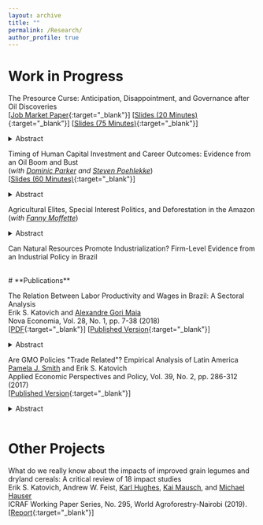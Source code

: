```yaml
---
layout: archive
title: ""
permalink: /Research/
author_profile: true
---
```

# **Work in Progress**<br/>

The Presource Curse: Anticipation, Disappointment, and Governance after Oil Discoveries <br/>
[[Job Market Paper](/files/Katovich_PresourceCurse.pdf){:target="_blank"}] [[Slides (20 Minutes)](/files/Katovich_LACEA_2021.pdf){:target="_blank"}] [[Slides (75 Minutes)](/files/Katovich_PresourceCurse_JobTalk.pdf){:target="_blank"}] <br/>
<details><summary>Abstract</summary>
Resource discoveries are often followed by long delays and heterogeneous production realizations. Some discoveries lead to vast windfalls while others never produce. This uncertainty creates challenges for governance: policymakers may alter present behavior in anticipation of future revenues or struggle to adapt to disappointed expectations. I exploit quasi-experimental subnational variation to estimate causal effects of offshore oil and gas discoveries on local governments in Brazil. Using an original geolocated dataset of 179 major discovery announcements, I estimate dynamic effects of discoveries on municipal public finances, public goods provision, and political competition, selection, and patronage. I develop a forecasting model to document that most municipalities (30 of 48) affected by discoveries ultimately fail to receive the revenues they could have expected. Relative to never-treated controls, these disappointed places suffer significant declines in per capita investment and public goods spending after ten years. In contrast, municipalities where discoveries are realized enjoy significant growth in per capita revenues and spending, but do not invest in economic diversification or improve public goods provision. My findings show how local governments and politicians respond to shocks to expectations and revenues across time. Methodologically, I highlight the importance of accounting for dynamic treatment effects and heterogeneity in discovery realizations after discovery announcements.  <br/>
</details> 


Timing of Human Capital Investment and Career Outcomes: Evidence from an Oil Boom and Bust  <br/> (_with [Dominic Parker](https://aae.wisc.edu/dparker/) and [Steven Poehlekke](https://unidirectory.auckland.ac.nz/profile/steven-poelhekke)_) <br/>
[[Slides (60 Minutes)](/files/Brazil_Oil_Boom_UWPresentation_2021_10.pdf){:target="_blank"}]<br/>
<details><summary>Abstract</summary>
How are workers' careers shaped by exposure to a volatile sector? Drawing
on employer-employee linked panel data covering the universe of formal workers in Brazil between 2003-
2017, we identify workers who are poached or newly hired into oil-linked sectors (direct, upstream, and
downstream) during periods of oil boom and bust. We estimate
dynamic effects of exposure to the oil sector on wages, employment, promotion, and lifetime
formal earnings, relative to (extremely) closely matched counterfactual workers who are poached or newly
hired into other sectors at the same time. Results show that timing of entry into oil matters: workers hired
into oil-linked sectors at the beginning of Brazil's oil boom earn significantly more than matched workers
hired into other sectors; workers hired immediately prior to or during busts suffer significant earnings and
employment penalties. Furthermore, exposure to oil exerts dramatically heterogeneous effects on
workers of differing education levels. High education workers earn more during boom years and are retained
by firms during busts. Lower education workers never enjoy signifcant gains during the boom and are
laid off during busts. Exploiting a complementary dataset on oil-linked graduates
from higher education programs in Brazil, we document that the oil boom period was accompanied by rapid growth in oil-linked human capital investment, driven by growth in private-sector technical training programs.<br/>
</details> 

Agricultural Elites, Special Interest Politics, and Deforestation in the Amazon <br/> (_with [Fanny Moffette](https://fannymoffette.com/)_)
<details><summary>Abstract</summary>
When economic incentives to clear land for agriculture run up against centralized efforts to
combat deforestation, do local politicians intercede to promote their own economic interests or those of their
campaign supporters? How does the behavior of local politicians and special interest groups change when
centralized enforcement efforts are relaxed? By combining comprehensive land registries for the Brazilian
Amazon, data on local political candidates and campaign donors in five municipal elections between 2000-
2016, and satellite data on deforestation and land use, we construct an original panel dataset of annual tree
cover loss on properties belonging to political candidates and campaign donors in the Brazilian Amazon
between 2000-2020. Drawing on this dataset, we estimate event studies around close municipal elections
to explore whether landowning candidates increase deforestation on their own properties before or after
winning an election, and whether successful candidates reward landowning donors by allowing them to
deforest more. Our findings inform debates over the decentralization of resource governance, elite capture,
and resource conservation policy.<br/>
</details> 

Can Natural Resources Promote Industrialization? Firm-Level Evidence from an Industrial Policy in Brazil

<br/>
# **Publications**<br/>

The Relation Between Labor Productivity and Wages in Brazil: A Sectoral Analysis <br/>
Erik S. Katovich and [Alexandre Gori Maia](https://www4.eco.unicamp.br/docentes/gori/)<br/>
Nova Economia, Vol. 28, No. 1, pp. 7-38 (2018)<br/>
[[PDF](/files/Katovich_Maia_NovaEconomia.pdf){:target="_blank"}] [[Published Version](https://doi.org/10.1590/0103-6351/3943){:target="_blank"}] <br/>
<details><summary>Abstract</summary>
Labor productivity is a crucial long-run determinant of real wages. Nonetheless, wage and productivity dynamics often diverge in practice due to a range of economic and institutional factors. This study analyzes the relation between the dynamics of labor productivity and wages in Brazil from 1996 to 2014, and adopts a sectoral perspective to account for divergent trends among economic sectors. Analyses are based on pooled data drawn from the National Accounts and the Pesquisa Nacional por Amostra de Domicílios, and hierarchical data models are estimated to assess the impacts of state- and sector-level factors on individuals’ wages. Results indicate that productivity is significantly positively associated with wage levels for all economic sectors, but that institutional factors such as labor formalization and minimum wage exert equally significant impacts, suggesting that wage growth over the 1996-2014 period was as much the result of institutional changes as of transformation of Brazil’s productive structure.<br/>
</details> 

Are GMO Policies "Trade Related"? Empirical Analysis of Latin America <br/>
[Pamela J. Smith](https://www.apec.umn.edu/people/pamela-smith) and Erik S. Katovich<br/>
Applied Economic Perspectives and Policy, Vol. 39, No. 2, pp. 286-312 (2017)<br/>
[[Published Version](https://doi.org/10.1093/aepp/ppw021){:target="_blank"}] <br/>
<details><summary>Abstract</summary>
This paper empirically examines whether GMO policies are “trade related” for countries in Latin America (LA). First, we use the Balassa index to assess the “revealed comparative advantage” of LA countries. We find that LA countries have a revealed comparative advantage in GMO industries relative to the world, and that intra-regional trade in these industries is modest relative to external trade. Second, we estimate the Gravity model to examine the effects of importers’ GMO policies on Argentina and Brazil’s bilateral exports of soybeans and maize. We find that strong GMO policies in importers have a negative effect on Argentina’s bilateral exports of soybeans (an industry and country with historically high GMO content). Further, we find that past GMO policies are a strong determinant of Argentina’s future bilateral exports, and that the negative trade effects of strong GMO policies are increasing over time. In contrast, we find a weaker relationship between the GMO policies of importers and Brazil’s bilateral exports (consistent with Brazil’s more recent increases in GMO content). These findings for Argentina and Brazil provide a benchmark for other developing countries that are looking for guidance on servicing trading partners with diverse GMO policies.</details> <br/>

# **Other Projects**<br/>

What do we really know about the impacts of improved grain legumes and dryland cereals: A critical review of 18 impact studies<br/>
Erik S. Katovich, Andrew W. Feist, [Karl Hughes](http://worldagroforestry.org/staff/karl-hughes), [Kai Mausch](http://worldagroforestry.org/staff/kai-mausch), and [Michael Hauser](https://www.icrisat.org/team/dr-michael-hauser/)<br/>
ICRAF Working Paper Series, No. 295, World Agroforestry-Nairobi (2019).<br/>
[[Report](http://apps.worldagroforestry.org/downloads/Publications/PDFS/WP19006.pdf){:target="_blank"}] 



